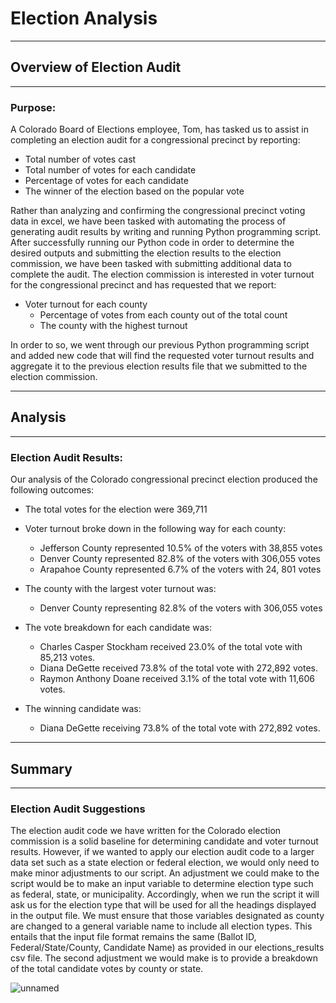 # Election Analysis
---
## Overview of Election Audit
---
### Purpose:

A Colorado Board of Elections employee, Tom, has tasked us to assist in completing an election audit for a congressional precinct by reporting:
  
  * Total number of votes cast 
  * Total number of votes for each candidate 
  * Percentage of votes for each candidate 
  * The winner of the election based on the popular vote

Rather than analyzing and confirming the congressional precinct voting data in excel, we have been tasked with automating the process of generating audit results by writing and running Python programming script. After successfully running our Python code in order to determine the desired outputs and submitting the election results to the election commission, we have been tasked with submitting additional data to complete the audit. The election commission is interested in voter turnout for the congressional precinct and has requested that we report:
	
  * Voter turnout for each county
	* Percentage of votes from each county out of the total count
	* The county with the highest turnout

In order to so, we went through our previous Python programming script and added new code that will find the requested voter turnout results and aggregate it to the previous election results file that we submitted to the election commission. 

---
## Analysis
---
### Election Audit Results:

Our analysis of the Colorado congressional precinct election produced the following outcomes:
	
  * The total votes for the election were 369,711
  
  * Voter turnout broke down in the following way for each county:
    * Jefferson County represented 10.5% of the voters with 38,855 votes
    * Denver County represented 82.8% of the voters with 306,055 votes
    * Arapahoe County represented 6.7% of the voters with 24, 801 votes
  
  * The county with the largest voter turnout was:
    * Denver County representing 82.8% of the voters with 306,055 votes

  * The vote breakdown for each candidate was:
    * Charles Casper Stockham received 23.0% of the total vote with 85,213 votes.
    * Diana DeGette received 73.8% of the total vote with 272,892 votes.
    * Raymon Anthony Doane received 3.1% of the total vote with 11,606 votes.

  * The winning candidate was:
    * Diana DeGette receiving 73.8% of the total vote with 272,892 votes.

---
## Summary
---
### Election Audit Suggestions

The election audit code we have written for the Colorado election commission is a solid baseline for determining candidate and voter turnout results. However, if we wanted to apply our election audit code to a larger data set such as a state election or federal election, we would only need to make minor adjustments to our script. An adjustment we could make to the script would be to make an input variable to determine election type such as federal, state, or municipality. Accordingly, when we run the script it will ask us for the election type that will be used for all the headings displayed in the output file. We must ensure that those variables designated as county are changed to a general variable name to include all election types. This entails that the input file format remains the same (Ballot ID, Federal/State/County, Candidate Name) as provided in our elections_results csv file.
The second adjustment we would make is to provide a breakdown of the total candidate votes by county or state. 

![unnamed](https://user-images.githubusercontent.com/99817571/157934067-02718632-7437-461e-be3e-11704ab03657.jpg)



